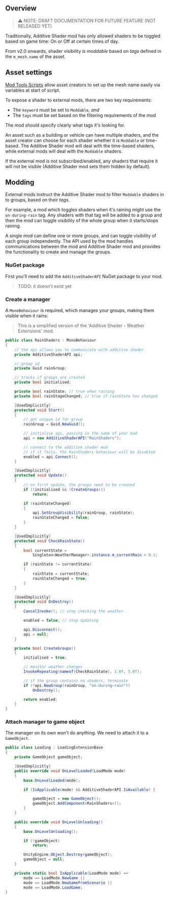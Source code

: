 ## Overview

> :warning: NOTE: DRAFT DOCUMENTATION FOR FUTURE FEATURE (NOT RELEASED YET)

Traditionally, Additive Shader mod has only allowed shaders to be toggled based
on game time: On or Off at certain times of day.

From v2.0 onwards, shader visibility _is moddable_ based on _tags_ defined
in the `m_mesh.name` of the asset.

## Asset settings

[Mod Tools Scripts](./SCRIPTS.md) allow asset creators to set up the mesh name
easily via variables at start of script.

To expose a shader to external mods, there are two key requirements:

* The `keyword` must be set to `Moddable`, _and_
* The `tags` must be set based on the filtering requirements of the mod

The mod should specify clearly what tags it's looking for.

An asset such as a building or vehicle can have multiple shaders, and the asset
creator can choose for each shader whether it is `Moddable` or time-based. The
Additive Shader mod will deal with the time-based shaders, while external mods
will deal with the `Moddable` shaders.

If the external mod is not subscribed/enabled, any shaders that require it will
not be visible (Additive Shader mod sets them hidden by default).

## Modding

External mods instruct the Additive Shader mod to filter `Moddable` shaders
in to groups, based on their _tags_.

For example, a mod which toggles shaders when it's raining might use the
`on-during-rain` tag. Any shaders with that tag will be added to a group and then
the mod can toggle visibility of the whole group when it starts/stops raining.

A single mod can define one or more groups, and can toggle visibility of each
group independently. The API used by the mod handles communications between the
mod and Additive Shader mod and provides the functionality to create and manage
the groups.

### NuGet package

First you'll need to add the `AdditiveShaderAPI` NuGet package to your mod.

> TODO: it doesn't exist yet

### Create a manager

A `MonoBehaviour` is required, which manages your groups, making them visible
when it rains:

> This is a simplified version of the 'Additive Shader - Weather Extensions' mod.

```cs
public class RainShaders : MonoBehaviour
{
    // the api allows you to communicate with additive shader
    private AdditiveShaderAPI api;

    // group id
    private Guid rainGroup;

    // tracks if groups are created
    private bool initialised;

    private bool rainState; // true when raining
    private bool rainStageChanged; // true if rainState has changed

    [UsedImplicitly]
    protected void Start()
    {
        // get unique id for group
        rainGroup = Guid.NewGuid();

        // initialise api, passing in the name of your mod
        api = new AdditiveShaderAPI("RainShaders");

        // connect to the additive shader mod
        // if it fails, the RainShaders behaviour will be disabled
        enabled = api.Connect();
    }

    [UsedImplicitly]
    protected void Update()
    {
        // on first update, the groups need to be created
        if (!initialised && !CreateGroups())
            return;

        if (rainStateChanged)
        {
            api.SetGroupVisibility(rainGroup, rainState);
            rainStateChanged = false;
        }
    }

    [UsedImplicitly]
    protected void CheckRainState()
    {
        bool currentState =
            Singleton<WeatherManager>.instance.m_currentRain > 0.1;

        if (rainState != currentState)
        {
            rainState = currentState;
            rainStateChanged = true;
        }
    }

    [UsedImplicitly]
    protected void OnDestroy()
    {
        CancelInvoke(); // stop checking the weather

        enabled = false; // stop updating

        api.Disconnect();
        api = null;
    }

    private bool CreateGroups()
    {
        initialised = true;

        // monitor weather changes
        InvokeRepeating(nameof(CheckRainState), 1.0f, 5.0f);

        // if the group contains no shaders, terminate
        if (!api.NewGroup(rainGroup, "on-during-rain"))
            OnDestroy();

        return enabled;
    }
}
```

### Attach manager to game object

The manager on its own won't do anything. We need to attach it to a `GameObject`.

```cs
public class Loading : LoadingExtensionBase
{
    private GameObject gameObject;

    [UsedImplicitly]
    public override void OnLevelLoaded(LoadMode mode)
    {
        base.OnLevelLoaded(mode);

        if (IsApplicable(mode) && AdditiveShaderAPI.IsAvailable) {

            gameObject = new GameObject();
            gameObject.AddComponent<RainShaders>();
        }
    }

    public override void OnLevelUnloading()
    {
        base.OnLevelUnloading();

        if (!gameObject)
            return;

        UnityEngine.Object.Destroy(gameObject);
        gameObject = null;
    }

    private static bool IsApplicable(LoadMode mode) =>
        mode == LoadMode.NewGame ||
        mode == LoadMode.NewGameFromScenario ||
        mode == LoadMode.LoadGame;
}
```
